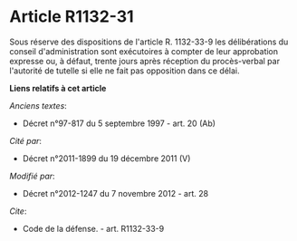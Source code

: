 # Article R1132-31

Sous réserve des dispositions de l'article R. 1132-33-9 les délibérations du conseil d'administration sont exécutoires à
compter de leur approbation expresse ou, à défaut, trente jours après réception du procès-verbal par l'autorité de tutelle si
elle ne fait pas opposition dans ce délai.

**Liens relatifs à cet article**

_Anciens textes_:

  - Décret n°97-817 du 5 septembre 1997 - art. 20 (Ab)

_Cité par_:

  - Décret n°2011-1899 du 19 décembre 2011 (V)

_Modifié par_:

  - Décret n°2012-1247 du 7 novembre 2012 - art. 28

_Cite_:

  - Code de la défense. - art. R1132-33-9
